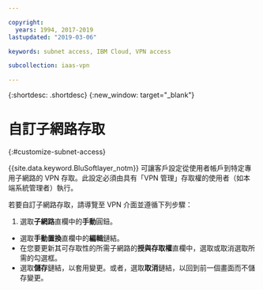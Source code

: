 ```yaml
---

copyright:
  years: 1994, 2017-2019
lastupdated: "2019-03-06"

keywords: subnet access, IBM Cloud, VPN access

subcollection: iaas-vpn

---
```


{:shortdesc: .shortdesc}
{:new_window: target="_blank"}

# 自訂子網路存取
{:#customize-subnet-access}

{{site.data.keyword.BluSoftlayer_notm}} 可讓客戶設定從使用者帳戶到特定專用子網路的 VPN 存取。此設定必須由具有「VPN 管理」存取權的使用者（如本端系統管理者）執行。

若要自訂子網路存取，請導覽至 VPN 介面並遵循下列步驟：
1. 選取**子網路**直欄中的**手動**圓鈕。
* 選取**手動置換**直欄中的**編輯**鏈結。
* 在您要更新其可存取性的所需子網路的**授與存取權**直欄中，選取或取消選取所需的勾選框。
* 選取**儲存**鏈結，以套用變更。或者，選取**取消**鏈結，以回到前一個畫面而不儲存變更。
